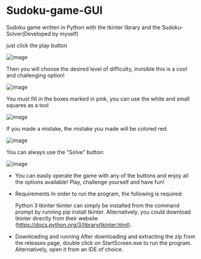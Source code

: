 # Sudoku-game-GUI
Sudoku game written in Python with the tkinter library and the Sudoku-Solver(Developed by myself)


just click the play button

![image](https://user-images.githubusercontent.com/81520237/134544250-d7005626-0604-4716-bbe5-68ec9359ef24.png)


Then you will choose the desired level of difficulty, invisible this is a cool and challenging option!

![image](https://user-images.githubusercontent.com/81520237/134544459-4789d998-f743-46d4-8440-4d742aa02176.png)

You must fill in the boxes marked in pink, you can use the white and small squares as a tool

![image](https://user-images.githubusercontent.com/81520237/134544496-f4aae5ec-bb24-418e-bf89-c39f94c26b7e.png)

If you made a mistake, the mistake you made will be colored red:

![image](https://user-images.githubusercontent.com/81520237/134545192-a40d047b-598c-46b5-9279-73424161b315.png)

You can always use the "Solve" button:

![image](https://user-images.githubusercontent.com/81520237/134546164-2254af8e-ab36-4e97-8bc4-e6997093f90c.png)




* You can easily operate the game with any of the buttons and enjoy all the options available!
Play, challenge yourself and have fun!

* Requirements
  In order to run the program, the following is required:

  Python 3
  tkinter
  tkinter can simply be installed from the command prompt by running pip install tkinter.
  Alternatively, you could download tkinter directly from their website (https://docs.python.org/3/library/tkinter.html).

* Downloading and running
  After downloading and extracting the zip from the releases page, double click on StartScreen.exe to run the program. Alternatively, open it from an IDE of choice.
